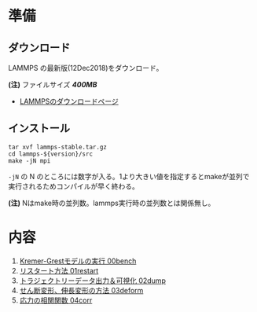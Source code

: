 # 準備

## ダウンロード
LAMMPS の最新版(12Dec2018)をダウンロード。

**(注)** ファイルサイズ **_400MB_** 

+ [LAMMPSのダウンロードページ](https://lammps.sandia.gov/download.html)


## インストール
```
tar xvf lammps-stable.tar.gz
cd lammps-${version}/src
make -jN mpi
```
`-jN` の N のところには数字が入る。1より大きい値を指定するとmakeが並列で実行されるためコンパイルが早く終わる。

**(注)** Nはmake時の並列数。lammps実行時の並列数とは関係無し。

# 内容
1. [Kremer-Grestモデルの実行 00bench](./00bench) 
1. [リスタート方法 01restart](./01restart)
1. [トラジェクトリーデータ出力＆可視化 02dump](./02dump)
1. [せん断変形、伸長変形の方法 03deform](./03deform)
1. [応力の相関関数 04corr](./04corr)

